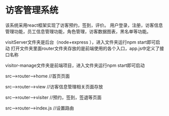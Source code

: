 # 访客管理系统
该系统采用react框架实现了访客预约，签到，评价。
用户登录，注册，访客信息管理功能，员工信息管理功能，角色管理，访客数据图表，黑名单等功能。

visitServer文件夹是后台（node+express ），进入文件夹运行npm start即可启动
  打开文件夹里面router文件夹存放的是前端使用的各个入口，app.js中定义了接口名称
  
  
visitor-manage文件夹是前端项目，进入文件夹运行npm start即可启动
  <p>src—>router—>home        //首页页面</p>
  <p>src—>router—>view        //访客信息管理相关页面存放</p>
  <p>src—>router—>visiter     //预约，签到，签退等页面</p>
  <p>src—>router—>index.js    //设置路由</p>
  

